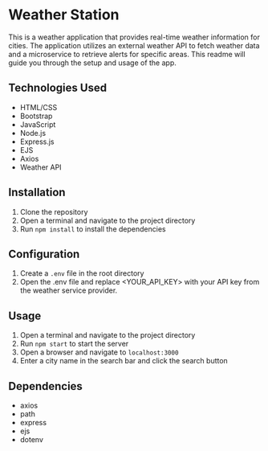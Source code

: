 # Weather Station

This is a weather application that provides real-time weather information for cities. The application utilizes an external weather API to fetch weather data and a microservice to retrieve alerts for specific areas. This readme will guide you through the setup and usage of the app.

## Technologies Used
- HTML/CSS 
- Bootstrap
- JavaScript
- Node.js
- Express.js
- EJS
- Axios
- Weather API

## Installation
1. Clone the repository
2. Open a terminal and navigate to the project directory
3. Run `npm install` to install the dependencies

## Configuration
1. Create a `.env` file in the root directory
2. Open the .env file and replace <YOUR_API_KEY> with your API key from the weather service provider.

## Usage
1. Open a terminal and navigate to the project directory
2. Run `npm start` to start the server
3. Open a browser and navigate to `localhost:3000`
4. Enter a city name in the search bar and click the search button

## Dependencies
- axios
- path
- express
- ejs
- dotenv

